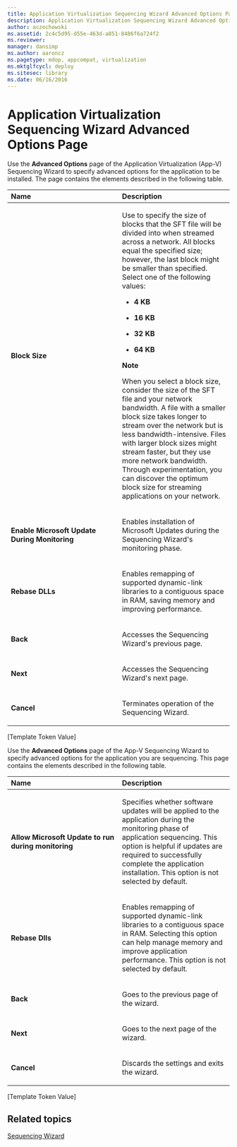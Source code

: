 ```yaml
---
title: Application Virtualization Sequencing Wizard Advanced Options Page
description: Application Virtualization Sequencing Wizard Advanced Options Page
author: aczechowski
ms.assetid: 2c4c5d95-d55e-463d-a851-8486f6a724f2
ms.reviewer: 
manager: dansimp
ms.author: aaroncz
ms.pagetype: mdop, appcompat, virtualization
ms.mktglfcycl: deploy
ms.sitesec: library
ms.date: 06/16/2016
---
```



# Application Virtualization Sequencing Wizard Advanced Options Page


Use the **Advanced Options** page of the Application Virtualization (App-V) Sequencing Wizard to specify advanced options for the application to be installed. The page contains the elements described in the following table.

<table>
<colgroup>
<col width="50%" />
<col width="50%" />
</colgroup>
<thead>
<tr class="header">
<th align="left">Name</th>
<th align="left">Description</th>
</tr>
</thead>
<tbody>
<tr class="odd">
<td align="left"><p><strong>Block Size</strong></p></td>
<td align="left"><p>Use to specify the size of blocks that the SFT file will be divided into when streamed across a network. All blocks equal the specified size; however, the last block might be smaller than specified. Select one of the following values:</p>
<ul>
<li><p><strong>4 KB</strong></p></li>
<li><p><strong>16 KB</strong></p></li>
<li><p><strong>32 KB</strong></p></li>
<li><p><strong>64 KB</strong></p></li>
</ul>
<div class="alert">
<strong>Note</strong><br/><p>When you select a block size, consider the size of the SFT file and your network bandwidth. A file with a smaller block size takes longer to stream over the network but is less bandwidth-intensive. Files with larger block sizes might stream faster, but they use more network bandwidth. Through experimentation, you can discover the optimum block size for streaming applications on your network.</p>
</div>
<div>

</div></td>
</tr>
<tr class="even">
<td align="left"><p><strong>Enable Microsoft Update During Monitoring</strong></p></td>
<td align="left"><p>Enables installation of Microsoft Updates during the Sequencing Wizard&#39;s monitoring phase.</p></td>
</tr>
<tr class="odd">
<td align="left"><p><strong>Rebase DLLs</strong></p></td>
<td align="left"><p>Enables remapping of supported dynamic-link libraries to a contiguous space in RAM, saving memory and improving performance.</p></td>
</tr>
<tr class="even">
<td align="left"><p><strong>Back</strong></p></td>
<td align="left"><p>Accesses the Sequencing Wizard&#39;s previous page.</p></td>
</tr>
<tr class="odd">
<td align="left"><p><strong>Next</strong></p></td>
<td align="left"><p>Accesses the Sequencing Wizard&#39;s next page.</p></td>
</tr>
<tr class="even">
<td align="left"><p><strong>Cancel</strong></p></td>
<td align="left"><p>Terminates operation of the Sequencing Wizard.</p></td>
</tr>
</tbody>
</table>



\[Template Token Value\]

Use the **Advanced Options** page of the App-V Sequencing Wizard to specify advanced options for the application you are sequencing. This page contains the elements described in the following table.

<table>
<colgroup>
<col width="50%" />
<col width="50%" />
</colgroup>
<thead>
<tr class="header">
<th align="left">Name</th>
<th align="left">Description</th>
</tr>
</thead>
<tbody>
<tr class="odd">
<td align="left"><p><strong>Allow Microsoft Update to run during monitoring</strong></p></td>
<td align="left"><p>Specifies whether software updates will be applied to the application during the monitoring phase of application sequencing. This option is helpful if updates are required to successfully complete the application installation. This option is not selected by default.</p></td>
</tr>
<tr class="even">
<td align="left"><p><strong>Rebase Dlls</strong></p></td>
<td align="left"><p>Enables remapping of supported dynamic-link libraries to a contiguous space in RAM. Selecting this option can help manage memory and improve application performance. This option is not selected by default.</p></td>
</tr>
<tr class="odd">
<td align="left"><p><strong>Back</strong></p></td>
<td align="left"><p>Goes to the previous page of the wizard.</p></td>
</tr>
<tr class="even">
<td align="left"><p><strong>Next</strong></p></td>
<td align="left"><p>Goes to the next page of the wizard.</p></td>
</tr>
<tr class="odd">
<td align="left"><p><strong>Cancel</strong></p></td>
<td align="left"><p>Discards the settings and exits the wizard.</p></td>
</tr>
</tbody>
</table>



\[Template Token Value\]

## Related topics


[Sequencing Wizard](sequencing-wizard.md)









